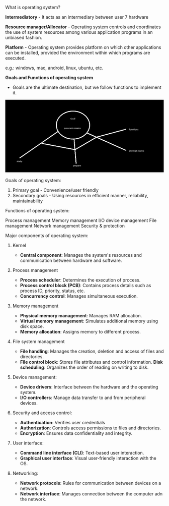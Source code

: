 What is operating system?

**Intermediatory** - It acts as an intermediary between user 7 hardware

**Resource manager/Allocator** - Operating system controls and coordinates the use of system resources among various application programs in an unbiased fashion.

**Platform** - Operating system provides platform on which other applications can be installed, provided the environment within which programs are executed.

e.g.:
    windows, mac, android, linux, ubuntu, etc.

**Goals and Functions of operating system**

- Goals are the ultimate destination, but we follow functions to implement it.

![alt text](image.png)

Goals of operating system:

1. Primary goal - Convenience/user friendly
2. Secondary goals - Using resources in efficient manner, reliability, maintainability

Functions of operating system:

Process management
Memory management
I/O device management
File management
Network management
Security & protection

Major components of operating system:

1. Kernel
    - **Central component**: Manages the system's resources and communication between hardware and software.

2. Process management
    - **Process scheduler**: Determines the execution of process.
    - **Process control block (PCB)**: Contains process details such as process ID, priority, status, etc.
    - **Concurrency control**: Manages simultaneous execution.

3. Memory management
    - **Physical memory management**: Manages RAM allocation.
    - **Virtual memory management**: Simulates additional memory using disk space.
    - **Memory allocation**: Assigns memory to different process.

4. File system management
    - **File handling**: Manages the creation, deletion and access of files and directories.
    - **File control block**: Stores file attributes and control information.
    **Disk scheduling**: Organizes the order of reading on writing to disk.

5. Device management:
    - **Device drivers**: Interface between the hardware and the operating system.
    - __I/O controllers__: Manage data transfer to and from peripheral devices.

6. Security and access control:
    - __Authentication__: Verifies user credentials
    - **Authorization**: Controls access permissions to files and directories.
    - **Encryption**: Ensures data confidentiality and integrity.

7. User interface:
    - **Command line interface (CLI)**: Text-based user interaction.
    - **Graphical user interface**: Visual user-friendly interaction with the OS.

8. Networking:
    - **Network protocols**: Rules for communication between devices on a network.
    - **Network interface**: Manages connection between the computer adn the network.